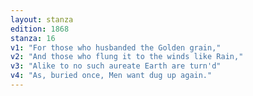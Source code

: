 ```yaml
---
layout: stanza
edition: 1868
stanza: 16
v1: "For those who husbanded the Golden grain,"
v2: "And those who flung it to the winds like Rain,"
v3: "Alike to no such aureate Earth are turn'd"
v4: "As, buried once, Men want dug up again."
---
```

